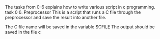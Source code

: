 The tasks from 0-6 explains how to write various script in c programming.
task 0
0. Preprocessor
This is  a script that runs a C file through the preprocessor and save the result into another file.

The C file name will be saved in the variable $CFILE
The output should be saved in the file c
